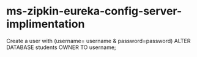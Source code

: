 # ms-zipkin-eureka-config-server-implimentation

Create a user with (username= username & password=password)
ALTER DATABASE students OWNER TO username;